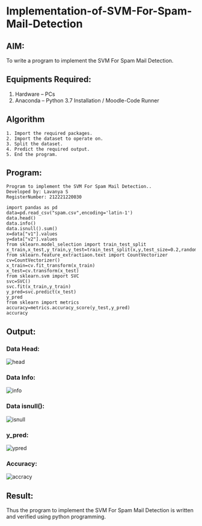 # Implementation-of-SVM-For-Spam-Mail-Detection

## AIM:
To write a program to implement the SVM For Spam Mail Detection.

## Equipments Required:
1. Hardware – PCs
2. Anaconda – Python 3.7 Installation / Moodle-Code Runner

## Algorithm
```
1. Import the required packages.
2. Import the dataset to operate on.
3. Split the dataset.
4. Predict the required output.
5. End the program.
```

## Program:
```
Program to implement the SVM For Spam Mail Detection..
Developed by: Lavanya S
RegisterNumber: 212221220030

import pandas as pd
data=pd.read_csv("spam.csv",encoding='latin-1')
data.head()
data.info()
data.isnull().sum()
x=data["v1"].values
y=data["v2"].values
from sklearn.model_selection import train_test_split
x_train,x_test,y_train,y_test=train_test_split(x,y,test_size=0.2,random_state=0)
from sklearn.feature_extractiaon.text import CountVectorizer
cv=CountVectorizer()
x_train=cv.fit_transform(x_train)
x_test=cv.transform(x_test)
from sklearn.svm import SVC
svc=SVC()
svc.fit(x_train,y_train)
y_pred=svc.predict(x_test)
y_pred
from sklearn import metrics
accuracy=metrics.accuracy_score(y_test,y_pred)
accuracy
```

## Output:
### Data Head:
![head](https://user-images.githubusercontent.com/93427208/173846588-8b6564a7-5154-4768-8392-d7e73101f989.png)

### Data Info:
![info](https://user-images.githubusercontent.com/93427208/173846683-02ba0f71-d91f-4b25-bfd0-567c99c1a53f.png)

### Data isnull():
![isnull](https://user-images.githubusercontent.com/93427208/173846738-9177ccfc-1f83-41e6-829f-45970c7ad578.png)

### y_pred:
![ypred](https://user-images.githubusercontent.com/93427208/173846832-fe73c991-28a1-44e1-9397-fc7bdff02b88.png)

### Accuracy:
![accracy](https://user-images.githubusercontent.com/93427208/173846885-378f6ef8-4913-4bd1-a146-7a72d0c72d19.png)


## Result:
Thus the program to implement the SVM For Spam Mail Detection is written and verified using python programming.
